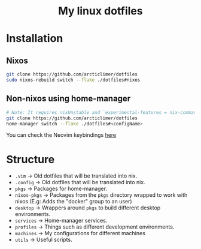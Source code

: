 <h1 align="center">My linux dotfiles</h1>

# Installation

## Nixos
```bash
git clone https://github.com/arcticlimer/dotfiles
sudo nixos-rebuild switch --flake ./dotfiles#nixos
```
## Non-nixos using home-manager
```bash
# Note: It requires nixUnstable and `experimental-features = nix-command flakes`
git clone https://github.com/arcticlimer/dotfiles
home-manager switch --flake ./dotfiles#<configName>
```

You can check the Neovim keybindings [here](./pkgs/nvim/README.md)

# Structure
- `.vim` -> Old dotfiles that will be translated into nix.
- `.config` -> Old dotfiles that will be translated into nix.
- `pkgs` -> Packages for home-manager.
- `nixos-pkgs` -> Packages from the `pkgs` directory wrapped to work with nixos (E.g: Adds the "docker" group to an user)
- `desktop` -> Wrappers around `pkgs` to build different desktop environments.
- `services` -> Home-manager services.
- `profiles` -> Things such as different development environments.
- `machines` -> My configurations for different machines
- `utils` -> Useful scripts.

